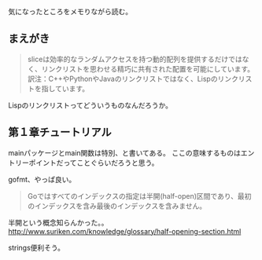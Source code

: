 

気になったところをメモりながら読む。

## まえがき

>sliceは効率的なランダムアクセスを持つ動的配列を提供するだけではなく、リンクリストを思わせる精巧に共有された配置を可能にしています。
>訳注：C++やPythonやJavaのリンクリストではなく、Lispのリンクリストを指しています。

Lispのリンクリストってどういうものなんだろうか。

## 第１章チュートリアル

mainパッケージとmain関数は特別、と書いてある。
ここの意味するものはエントリーポイントだってことぐらいだろうと思う。

gofmt、やっぱ良い。

>Goではすべてのインデックスの指定は半開(half-open)区間であり、最初のインデックスを含み最後のインデックスを含みません。

半開という概念知らんかった。。
http://www.suriken.com/knowledge/glossary/half-opening-section.html


strings便利そう。

